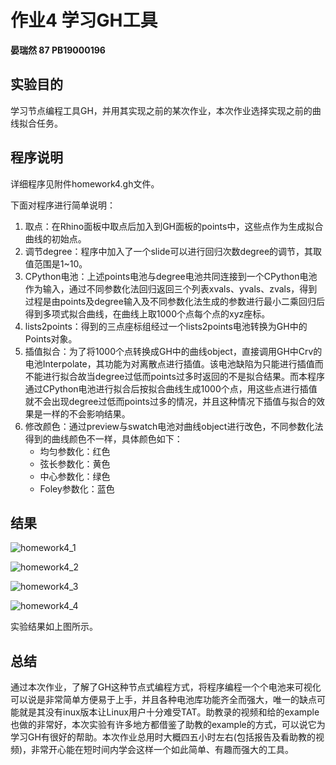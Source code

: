 # 作业4 学习GH工具

**晏瑞然	87	PB19000196**

## 实验目的

学习节点编程工具GH，并用其实现之前的某次作业，本次作业选择实现之前的曲线拟合任务。

## 程序说明

详细程序见附件homework4.gh文件。

下面对程序进行简单说明：

1. 取点：在Rhino面板中取点后加入到GH面板的points中，这些点作为生成拟合曲线的初始点。
2. 调节degree：程序中加入了一个slide可以进行回归次数degree的调节，其取值范围是1~10。
3. CPython电池：上述points电池与degree电池共同连接到一个CPython电池作为输入，通过不同参数化法回归返回三个列表xvals、yvals、zvals，得到过程是由points及degree输入及不同参数化法生成的参数进行最小二乘回归后得到多项式拟合曲线，在曲线上取1000个点每个点的xyz座标。
4. lists2points：得到的三点座标组经过一个lists2points电池转换为GH中的Points对象。
5. 插值拟合：为了将1000个点转换成GH中的曲线object，直接调用GH中Crv的电池Interpolate，其功能为对离散点进行插值。该电池缺陷为只能进行插值而不能进行拟合故当degree过低而points过多时返回的不是拟合结果。而本程序通过CPython电池进行拟合后按拟合曲线生成1000个点，用这些点进行插值就不会出现degree过低而points过多的情况，并且这种情况下插值与拟合的效果是一样的不会影响结果。
6. 修改颜色：通过preview与swatch电池对曲线object进行改色，不同参数化法得到的曲线颜色不一样，具体颜色如下：
   * 均匀参数化：红色
   * 弦长参数化：黄色
   * 中心参数化：绿色
   * Foley参数化：蓝色

## 结果

![homework4_1](C:\Users\62445\数学建模\87_晏瑞然_homework4\homework4_1.png)

![homework4_2](C:\Users\62445\数学建模\87_晏瑞然_homework4\homework4_2.png)

![homework4_3](C:\Users\62445\数学建模\87_晏瑞然_homework4\homework4_3.png)

![homework4_4](C:\Users\62445\数学建模\87_晏瑞然_homework4\homework4_4.png)

实验结果如上图所示。

## 总结

通过本次作业，了解了GH这种节点式编程方式，将程序编程一个个电池来可视化可以说是非常简单方便易于上手，并且各种电池库功能齐全而强大，唯一的缺点可能就是其没有inux版本让Linux用户十分难受TAT。助教录的视频和给的example也做的非常好，本次实验有许多地方都借鉴了助教的example的方式，可以说它为学习GH有很好的帮助。本次作业总用时大概四五小时左右(包括报告及看助教的视频)，非常开心能在短时间内学会这样一个如此简单、有趣而强大的工具。

